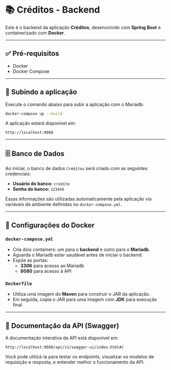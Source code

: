 # 📚 Créditos - Backend

Este é o backend da aplicação **Créditos**, desenvolvido com **Spring Boot** e containerizado com **Docker**.

---

## ✅ Pré-requisitos

- Docker
- Docker Compose

---

## 🚀 Subindo a aplicação

Execute o comando abaixo para subir a aplicação com o Mariadb:

```bash
docker-compose up --build
```

A aplicação estará disponível em:

```
http://localhost:8080
```

---

## 🗄️ Banco de Dados

Ao iniciar, o banco de dados `Créditos` será criado com as seguintes credenciais:

- **Usuário do banco:** `credito`
- **Senha do banco:** `123456`

Essas informações são utilizadas automaticamente pela aplicação via variáveis de ambiente definidas no
`docker-compose.yml`.

---

## 🔧 Configurações do Docker

### `docker-compose.yml`

- Cria dois containers: um para o **backend** e outro para o **Mariadb**.
- Aguarda o Mariadb estar saudável antes de iniciar o backend.
- Expõe as portas:
    - **3306** para acesso ao Mariadb
    - **8080** para acesso à API

### `Dockerfile`

- Utiliza uma imagem do **Maven** para construir o JAR da aplicação.
- Em seguida, copia o JAR para uma imagem com **JDK** para execução final.

---

## 📘 Documentação da API (Swagger)

A documentação interativa da API está disponível em:

```
http://localhost:8080/api/v1/swagger-ui/index.html#/
```

Você pode utilizá-la para testar os endpoints, visualizar os modelos de requisição e resposta, e entender melhor o
funcionamento da API.

